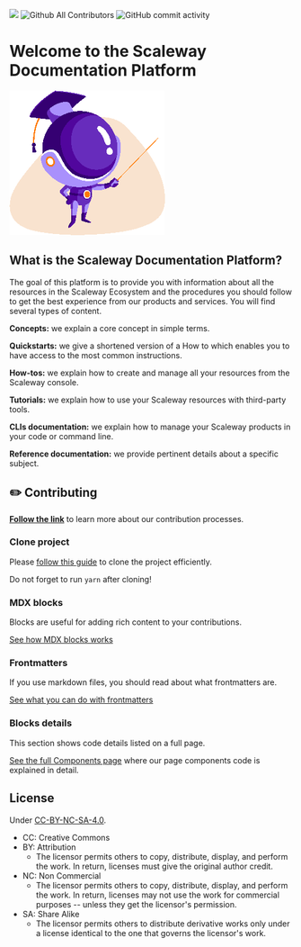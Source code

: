 ![](https://img.shields.io/badge/documentation-Scaleway-rebeccapurple)
![Github All Contributors](https://img.shields.io/github/all-contributors/scaleway/docs-content)
![GitHub commit activity](https://img.shields.io/github/commit-activity/w/scaleway/docs-content)

# Welcome to the Scaleway Documentation Platform

![](./docs/images/prof_mascotte@2x.png)

## What is the Scaleway Documentation Platform?

The goal of this platform is to provide you with information about all the resources in the Scaleway Ecosystem and the procedures you should follow to get the best experience from our products and services. You will find several types of content.

**Concepts:** we explain a core concept in simple terms.

**Quickstarts:** we give a shortened version of a How to which enables you to have access to the most common instructions.

**How-tos:** we explain how to create and manage all your resources from the Scaleway console.

**Tutorials:** we explain how to use your Scaleway resources with third-party tools.

**CLIs documentation:** we explain how to manage your Scaleway products in your code or command line.

**Reference documentation:** we provide pertinent details about a specific subject.

## ✏️ **Contributing**

[**Follow the link**](./docs/CONTRIBUTING.md) to learn more about our contribution processes.

### Clone project

Please [follow this guide](./docs/CONTRIBUTING.md#use-repository-locally) to clone the project efficiently.

Do not forget to run `yarn` after cloning!

### MDX blocks

Blocks are useful for adding rich content to your contributions.

[See how MDX blocks works](./docs/CONTRIBUTING.md#mdx-blocks)

### Frontmatters

If you use markdown files, you should read about what frontmatters are.

[See what you can do with frontmatters](./docs/CONTRIBUTING.md#frontmatters)

### Blocks details

This section shows code details listed on a full page.

[See the full Components page](https://scaleway.com/en/docs/components/) where our page components code is explained in detail.

## License

Under [CC-BY-NC-SA-4.0](https://fr.wikipedia.org/wiki/Licence_Creative_Commons).

- CC: Creative Commons
- BY: Attribution
  - The licensor permits others to copy, distribute, display, and perform the work. In return, licenses must give the original author credit.
- NC: Non Commercial
  - The licensor permits others to copy, distribute, display, and perform the work. In return, licenses may not use the work for commercial purposes -- unless they get the licensor's permission.
- SA: Share Alike
  - The licensor permits others to distribute derivative works only under a license identical to the one that governs the licensor's work.
